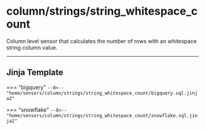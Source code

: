 # column/strings/string_whitespace_count
Column level sensor that calculates the number of rows with an whitespace string column value.
___
## Jinja Template

=== "bigquery"
    ```
    --8<-- "home/sensors/column/strings/string_whitespace_count/bigquery.sql.jinja2"
    ```

=== "snowflake"
    ```
    --8<-- "home/sensors/column/strings/string_whitespace_count/snowflake.sql.jinja2"
    ```
